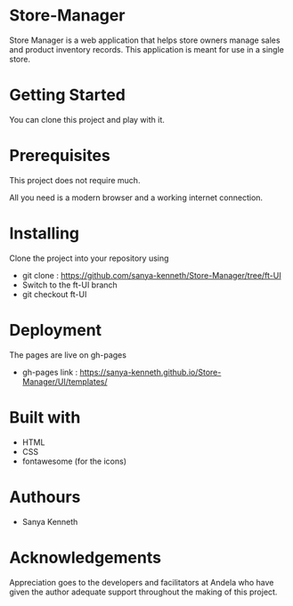 # Store-Manager

Store Manager is a web application that helps store owners manage sales and product inventory records. This application is meant for use in a single store.

# Getting Started
You can clone this project and play with it.

# Prerequisites
This project does not require much. 

All you need is a modern browser and a working internet connection.

 
# Installing
Clone the project into your repository using    
- git clone : https://github.com/sanya-kenneth/Store-Manager/tree/ft-UI
- Switch to the ft-UI branch
- git checkout ft-UI


# Deployment
The pages are live on gh-pages
- gh-pages link :   https://sanya-kenneth.github.io/Store-Manager/UI/templates/



# Built with 
- HTML
- CSS
- fontawesome (for the icons)

# Authours
- Sanya Kenneth


# Acknowledgements
Appreciation goes to the developers and facilitators at Andela who have given the author adequate support throughout the making of this project.

